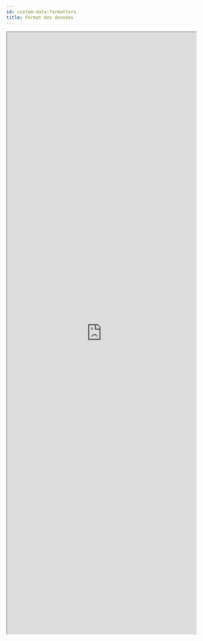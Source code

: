 ```yaml
---
id: custom-data-formatters
title: Format des données
---
```


<div markdown="1">

<iframe src="https://4d-for-ios.github.io/gallery/#/type/formatter/picker/0" scrolling="no" height="1600" width="100%" x-bt="1"></iframe>
</div>